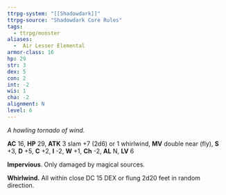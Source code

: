 ```yaml
---
ttrpg-system: "[[Shadowdark]]"
ttrpg-source: "Shadowdark Core Rules"
tags:
  - ttrpg/monster
aliases:
  -  Air Lesser Elemental
armor-class: 16
hp: 29
str: 3
dex: 5
con: 2
int: -2
wis: 1
cha: -2
alignment: N
level: 6
---
```


_A howling tornado of wind._

**AC** 16, **HP** 29, **ATK** 3 slam +7 (2d6) or 1 whirlwind, **MV** double near (fly), **S** +3, **D** +5, **C** +2, **I** -2, **W** +1, **Ch** -2, **AL** N, **LV** 6

**Impervious**. Only damaged by magical sources. 

**Whirlwind.** All within close DC 15 DEX or flung 2d20 feet in random direction.

